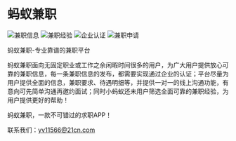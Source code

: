 # 蚂蚁兼职

![兼职信息](https://github.com/Forevertxp/PartJob/blob/master/ScreenShot/1.png)
![兼职经验](https://github.com/Forevertxp/PartJob/blob/master/ScreenShot/2.png)
![企业认证](https://github.com/Forevertxp/PartJob/blob/master/ScreenShot/3.png)
![兼职申请](https://github.com/Forevertxp/PartJob/blob/master/ScreenShot/4.png)

蚂蚁兼职-专业靠谱的兼职平台

蚂蚁兼职面向无固定职业或工作之余闲暇时间很多的用户，为广大用户提供放心可靠的兼职信息，每一条兼职信息的发布，都需要实现通过企业的认证；平台尽量为用户提供全面的信息，兼职要求、待遇明细等，并提供一对一的线上沟通功能，有意向可先简单沟通再邀约面试；同时小蚂蚁还未用户筛选全面可靠的兼职经验，为用户提供更好的帮助！

蚂蚁兼职，一款不可错过的求职APP！

联系我们：yv11566@21cn.com
